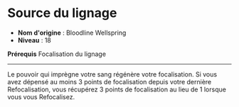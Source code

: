 # Source du lignage

 * **Nom d'origine** : Bloodline Wellspring
 * **Niveau** : 18


<p><strong>Prérequis</strong> Focalisation du lignage</p>
<hr>
<p>Le pouvoir qui imprègne votre sang régénère votre focalisation. Si vous avez dépensé au moins 3 points de focalisation depuis votre dernière Refocalisation, vous récupérez 3 points de focalisation au lieu de 1 lorsque vous vous Refocalisez.</p>